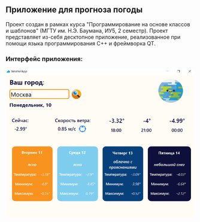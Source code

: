 ## Приложение для прогноза погоды
Проект создан в рамках курса "Программирование на основе классов и шаблонов" (МГТУ им. Н.Э. Баумана, ИУ5, 2 семестр). Проект представляет из-себя десктопное приложение, реализованное при помощи языка программирования C++ и фреймворка QT.

### Интерфейс приложения:
![image info](img/showcase.png)